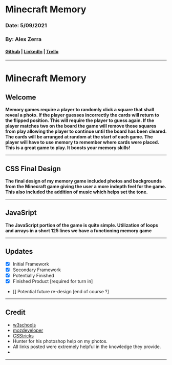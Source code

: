 # Minecraft Memory  



### Date: 5/09/2021 
### By: Alex Zerra
#### [Github](https://github.com/AlexanderZerra) | [LinkedIn](https://www.linkedin.com/in/alexander-zerra-a2737788/) | [Trello](https://trello.com/b/EHQdTol3/triple-h#)

***
# **Minecraft Memory**

## **Welcome**
**Memory games require a player to randomly click a square that shall reveal a photo. If the player guesses incorrectly the cards will return to the flipped position. This will require the player to guess again. If the player matches two on the board the game will remove those squares from play allowing the player to continue until the board has been cleared. The cards will be arranged at random at the start of each game. The player will have to use memory to remember where cards were placed. This is a great game to play. It boosts your memory skills!**
***



## **CSS Final Design**
**The final design of my memory game included photos and backgrounds from the Minecraft game giving the user a more indepth feel for the game. This also included the addition of music which helps set the tone.**
***



## **JavaSript**
**The JavaScript portion of the game is quite simple. Utilization of loops and arrays in a short 125 lines we have a functioning memory game**
***





## Updates
-  [x] Initial Framework
-  [x] Secondary Framework
-  [x] Potentially Finished
-  [x] Finished Product [required for turn in]
-  [] Potential future re-design [end of course ?]
***

## Credit
* [w3schools](https://www.w3schools.com/) 
* [mozdeveloper](https://developer.mozilla.org/en-US/) 
* [CSStricks](https://css-tricks.com/)
* Hunter for his photoshop help on my photos. 
* All links posted were extremely helpful in the knowledge they provide. 
* 
***